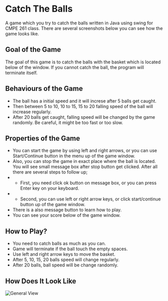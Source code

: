 # Catch The Balls

A game which you try to catch the balls written in Java using swing for CMPE 261 class.
There are several screenshots below you can see how the game looks like.

## Goal of the Game

The goal of this game is to catch the balls with the basket which is located below of the window. If you cannot catch the ball, the program will terminate itself.

## Behaviours of the Game

- The ball has a initial speed and it will increse after 5 balls get caught.
- Then between 5 to 10, 10 to 15, 15 to 20 falling speed of the ball will increase regularly.
- After 20 balls get caught, falling speed will be changed by the game randomly. Be careful, it might be too fast or too slow.

## Properties of the Game

- You can start the game by using left and right arrows, or you can use Start/Continue button in the menu up of the game window.
- Also, you can stop the game in exact place where the ball is located. You will see small message box after stop button get clicked. After all there are several steps to follow up;
- - First, you need click ok button on message box, or you can press Enter key on your keyboard.
- - Second, you can use left or right arrow keys, or click start/continue button up of the game window.
- There is a also message button to learn how to play.
- You can see your score below of the game window.

## How to Play?

- You need to catch balls as much as you can.
- Game will terminate if the ball touch the empty spaces.
- Use left and right arrow keys to move the basket.
- After 5, 10, 15, 20 balls speed will change regularly.
- After 20 balls, ball speed will be change randomly.

## How Does It Look Like

![General View](https://drive.google.com/file/d/1GCvT1uD5wQqH-UxSD2XoJhfrlgXARwIj/view)
